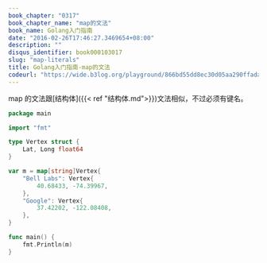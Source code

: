 ```yaml
---
book_chapter: "0317"
book_chapter_name: "map的文法"
book_name: Golang入门指南
date: "2016-02-26T17:46:27.3469654+08:00"
description: ""
disqus_identifier: book000103017
slug: "map-literals"
title: Golang入门指南-map的文法
codeurl: "https://wide.b3log.org/playground/866bd55dd8ec30d05aa290ffadad0444.go"
---
```


map 的文法跟[结构体]({{< ref "结构体.md">}})文法相似，不过必须有键名。

```go
package main

import "fmt"

type Vertex struct {
	Lat, Long float64
}

var m = map[string]Vertex{
	"Bell Labs": Vertex{
		40.68433, -74.39967,
	},
	"Google": Vertex{
		37.42202, -122.08408,
	},
}

func main() {
	fmt.Println(m)
}

```

